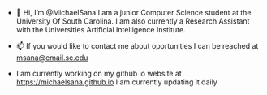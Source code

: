 - 👋 Hi, I’m @MichaelSana I am a junior Computer Science student at the University Of South Carolina. I am also currently a Research Assistant with the Universities Artificial Intelligence Institute.

- 📫 If you would like to contact me about oportunities I can be reached at msana@email.sc.edu

- I am currently working on my github io website at https://michaelsana.github.io I am currently updating it daily
